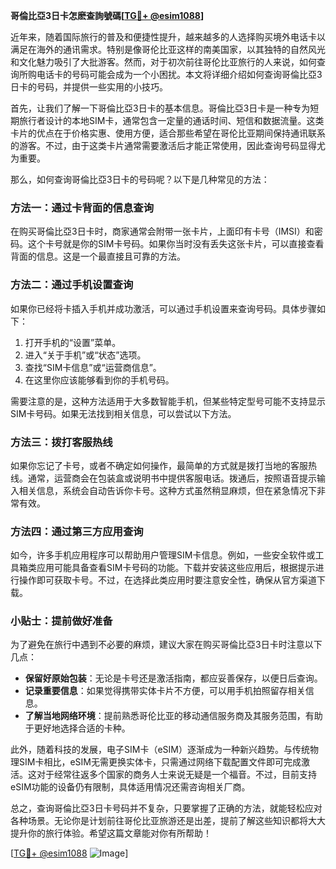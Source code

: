 **哥倫比亞3日卡怎麽查詢號碼[[TG💪+ @esim1088](https://t.me/s/esim1088)]**

近年来，随着国际旅行的普及和便捷性提升，越来越多的人选择购买境外电话卡以满足在海外的通讯需求。特别是像哥伦比亚这样的南美国家，以其独特的自然风光和文化魅力吸引了大批游客。然而，对于初次前往哥伦比亚旅行的人来说，如何查询所购电话卡的号码可能会成为一个小困扰。本文将详细介绍如何查询哥倫比亞3日卡的号码，并提供一些实用的小技巧。

首先，让我们了解一下哥倫比亞3日卡的基本信息。哥倫比亞3日卡是一种专为短期旅行者设计的本地SIM卡，通常包含一定量的通话时间、短信和数据流量。这类卡片的优点在于价格实惠、使用方便，适合那些希望在哥伦比亚期间保持通讯联系的游客。不过，由于这类卡片通常需要激活后才能正常使用，因此查询号码显得尤为重要。

那么，如何查询哥倫比亞3日卡的号码呢？以下是几种常见的方法：

### 方法一：通过卡背面的信息查询

在购买哥倫比亞3日卡时，商家通常会附带一张卡片，上面印有卡号（IMSI）和密码。这个卡号就是你的SIM卡号码。如果你当时没有丢失这张卡片，可以直接查看背面的信息。这是一个最直接且可靠的方法。

### 方法二：通过手机设置查询

如果你已经将卡插入手机并成功激活，可以通过手机设置来查询号码。具体步骤如下：

1. 打开手机的“设置”菜单。
2. 进入“关于手机”或“状态”选项。
3. 查找“SIM卡信息”或“运营商信息”。
4. 在这里你应该能够看到你的手机号码。

需要注意的是，这种方法适用于大多数智能手机，但某些特定型号可能不支持显示SIM卡号码。如果无法找到相关信息，可以尝试以下方法。

### 方法三：拨打客服热线

如果你忘记了卡号，或者不确定如何操作，最简单的方式就是拨打当地的客服热线。通常，运营商会在包装盒或说明书中提供客服电话。拨通后，按照语音提示输入相关信息，系统会自动告诉你卡号。这种方式虽然稍显麻烦，但在紧急情况下非常有效。

### 方法四：通过第三方应用查询

如今，许多手机应用程序可以帮助用户管理SIM卡信息。例如，一些安全软件或工具箱类应用可能具备查看SIM卡号码的功能。下载并安装这些应用后，根据提示进行操作即可获取卡号。不过，在选择此类应用时要注意安全性，确保从官方渠道下载。

### 小贴士：提前做好准备

为了避免在旅行中遇到不必要的麻烦，建议大家在购买哥倫比亞3日卡时注意以下几点：

- **保留好原始包装**：无论是卡号还是激活指南，都应妥善保存，以便日后查询。
- **记录重要信息**：如果觉得携带实体卡片不方便，可以用手机拍照留存相关信息。
- **了解当地网络环境**：提前熟悉哥伦比亚的移动通信服务商及其服务范围，有助于更好地选择合适的卡种。

此外，随着科技的发展，电子SIM卡（eSIM）逐渐成为一种新兴趋势。与传统物理SIM卡相比，eSIM无需更换实体卡，只需通过网络下载配置文件即可完成激活。这对于经常往返多个国家的商务人士来说无疑是一个福音。不过，目前支持eSIM功能的设备仍有限制，具体适用情况还需咨询相关厂商。

总之，查询哥倫比亞3日卡号码并不复杂，只要掌握了正确的方法，就能轻松应对各种场景。无论你是计划前往哥伦比亚旅游还是出差，提前了解这些知识都将大大提升你的旅行体验。希望这篇文章能对你有所帮助！

[[TG💪+ @esim1088](https://t.me/s/esim1088) ![Image](https://i.postimg.cc/4NQfJmqS/Snipaste-2025-05-13-00-14-12.png)]